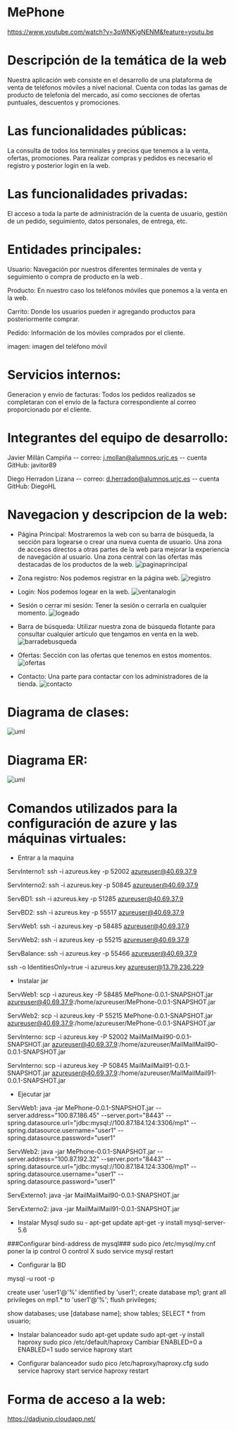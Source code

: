 # MePhone

https://www.youtube.com/watch?v=3qWNKigNENM&feature=youtu.be


# Descripción de la temática de la web

Nuestra aplicación web consiste en el desarrollo de una plataforma de venta de teléfonos móviles a nivel nacional. 
Cuenta con todas las gamas de producto de telefonía del mercado, así como secciones de ofertas puntuales, descuentos y promociones.

# Las funcionalidades públicas:

La consulta de todos los  terminales y precios que  tenemos a la venta, ofertas, promociones.
Para realizar compras y pedidos es necesario el registro y posterior login en la web.

# Las funcionalidades privadas:

El acceso a toda la parte de administración de la cuenta de usuario, gestión de un pedido, seguimiento, datos personales, de entrega, etc.

# Entidades principales:

Usuario: Navegación por nuestros diferentes terminales de venta y seguimiento o compra de producto en la web .

Producto: En nuestro caso los teléfonos móviles que ponemos a la venta en la web.

Carrito: Donde los usuarios pueden ir agregando productos para posteriormente comprar.

Pedido: Información de los móviles comprados por el cliente.

imagen: imagen del teléfono móvil

# Servicios internos:

Generacion y envío de facturas: Todos los pedidos realizados se completaran con el envío de la factura correspondiente al correo proporcionado por el cliente.

#  Integrantes del equipo de desarrollo:

Javier Millán Campiña  -- correo: j.mollan@alumnos.urjc.es -- cuenta GitHub: javitor89

Diego Herradon Lizana -- correo: d.herradon@alumnos.urjc.es -- cuenta GitHub: DiegoHL

#  Navegacion y descripcion de la web:

* Página Principal:
Mostraremos la web con su barra de búsqueda, la sección para logearse o crear una nueva cuenta de usuario.
Una zona de accesos directos a otras partes de la web para mejorar la experiencia de navegación al usuario.
Una zona central con las ofertas más destacadas de los productos de la web.
![paginaprincipal](https://github.com/javitor89/MePhone/blob/master/capturas/Principal.JPG)

* Zona registro:
Nos podemos registrar en la página web.
![registro](https://github.com/javitor89/MePhone/blob/master/capturas/Registro.JPG)

* Login:
Nos podemos logear en la web.
![ventanalogin](https://github.com/javitor89/MePhone/blob/master/capturas/login.JPG)

* Sesión o cerrar mi sesión:
Tener la sesión o cerrarla en cualquier momento.
![logeado](https://github.com/javitor89/MePhone/blob/master/capturas/Logeado.JPG)

* Barra de búsqueda:
Utilizar nuestra zona de búsqueda flotante para consultar cualquier artículo que tengamos en venta en la web.
![barradebusqueda](https://github.com/javitor89/MePhone/blob/master/capturas/Barra%20de%20busqueda.JPG)

* Ofertas:
Sección con las ofertas que tenemos en estos momentos.
![ofertas](https://github.com/javitor89/MePhone/blob/master/capturas/ofertas.JPG)

* Contacto:
Una parte para contactar con los administradores de la tienda.
![contacto](https://github.com/javitor89/MePhone/blob/master/capturas/Contacto.JPG)

#  Diagrama de clases:
![uml](https://github.com/javitor89/MePhone/blob/master/capturas/UML1.JPG) 

#  Diagrama ER:
![uml](https://github.com/javitor89/MePhone/blob/master/capturas/ER.jpg) 

#  Comandos utilizados para la configuración de azure y las máquinas virtuales:

* Entrar a la maquina
                           
ServInterno1: ssh -i azureus.key -p 52002 azureuser@40.69.37.9

ServInterno2: ssh -i azureus.key -p 50845 azureuser@40.69.37.9

ServBD1: ssh -i azureus.key -p 51285 azureuser@40.69.37.9

ServBD2: ssh -i azureus.key -p 55517 azureuser@40.69.37.9

ServWeb1: ssh -i azureus.key -p 58485 azureuser@40.69.37.9

ServWeb2: ssh -i azureus.key -p 55215 azureuser@40.69.37.9

ServBalance: ssh -i azureus.key -p 55466 azureuser@40.69.37.9

ssh -o IdentitiesOnly=true -i azureus.key azureuser@13.79.236.229


* Instalar jar

ServWeb1: scp -i azureus.key -P 58485 MePhone-0.0.1-SNAPSHOT.jar azureuser@40.69.37.9:/home/azureuser/MePhone-0.0.1-SNAPSHOT.jar

ServWeb2: scp -i azureus.key -P 55215 MePhone-0.0.1-SNAPSHOT.jar azureuser@40.69.37.9:/home/azureuser/MePhone-0.0.1-SNAPSHOT.jar

ServInterno: scp -i azureus.key -P 52002 MailMailMail90-0.0.1-SNAPSHOT.jar azureuser@40.69.37.9:/home/azureuser/MailMailMail90-0.0.1-SNAPSHOT.jar

ServInterno: scp -i azureus.key -P 50845 MailMailMail91-0.0.1-SNAPSHOT.jar azureuser@40.69.37.9:/home/azureuser/MailMailMail91-0.0.1-SNAPSHOT.jar


* Ejecutar jar

ServWeb1: java -jar MePhone-0.0.1-SNAPSHOT.jar --server.address="100.87.186.45" --server.port="8443" --spring.datasource.url="jdbc:mysql://100.87.184.124:3306/mp1" --spring.datasource.username="user1" --spring.datasource.password="user1"

ServWeb2: java -jar MePhone-0.0.1-SNAPSHOT.jar --server.address="100.87.192.32" --server.port="8443" --spring.datasource.url="jdbc:mysql://100.87.184.124:3306/mp1" --spring.datasource.username="user1" --spring.datasource.password="user1"

ServExterno1: java -jar MailMailMail90-0.0.1-SNAPSHOT.jar

ServExterno2: java -jar MailMailMail91-0.0.1-SNAPSHOT.jar

* Instalar Mysql
sudo su -
apt-get update
apt-get -y install mysql-server-5.6


###Configurar bind-address de mysql###
sudo pico /etc/mysql/my.cnf
poner la ip 
control O
control X
sudo service mysql restart


* Configurar la BD

mysql -u root -p

create user 'user1'@'%' identified by 'user1';
create database mp1;
grant all privileges on mp1.* to 'user1'@'%';
flush privileges;

show databases;
use [database name];
show tables;
SELECT * from usuario;


* Instalar balanceador 
sudo apt-get update
sudo apt-get -y install haproxy
sudo pico /etc/default/haproxy
Cambiar ENABLED=0 a ENABLED=1
sudo service haproxy start


* Configurar balanceador
sudo pico /etc/haproxy/haproxy.cfg
sudo service haproxy start
service haproxy restart


#  Forma de acceso a la web:

https://dadjunio.cloudapp.net/
